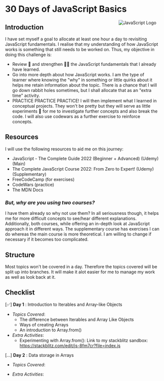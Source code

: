 # 30 Days of JavaScript Basics

<img src="https://swiperjs.com/images/libs/js.svg"
     alt="JavaScript Logo"
     style="float: right; margin-right: 10px;" />

## Introduction

I have set myself a goal to allocate at least one hour a day to revisiting JavaScript fundamentals. I realise that my understanding of how JavaScript works is something that still needs to be worked on. Thus, my objective in doing this challenge is:

-  Review 📓 and strengthen 🏋️‍♂️ the JavaScript fundamentals that I already have learned.
-  Go into more depth about how JavaScript works. I am the type of learner where knowing the "why" in something or little quirks about it helps me retain information about the topic. There is a chance that I will go down rabbit holes sometimes, but I shall allocate that as an "extra time" activity.
-  PRACTICE PRACTICE PRACTICE! I will then implement what I learned in conceptual projects. They won't be pretty but they will serve as little experiments 🧪 for me to investigate further concepts and also break the code. I will also use codewars as a further exercise to reinforce concepts.

## Resources

I will use the following resources to aid me on this journey:

-  JavaScript - The Complete Guide 2022 (Beginner + Advanced) (Udemy) (Main)
-  The Complete JavaScript Course 2022: From Zero to Expert! (Udemy) (Supplementary)
-  FreeCodeCamp (for exercises)
-  CodeWars (practice)
-  The MDN Docs

### _But, why are you using two courses?_

I have them already so why not use them? In all seriousness though, it helps me for more difficult concepts to see/hear different explanations. Additionally, both courses, while offering an in-depth look at JavaScript approach it in different ways. The supplementary course has exercises I can do whereas the main course is more theoretical. I am willing to change if necessary if it becomes too complicated.

## Structure

Most topics won't be covered in a day. Therefore the topics covered will be split up into branches. It will make it alot easier for me to manage my work as well as look back at it.

## Checklist

[✅] **Day 1** : Introduction to Iterables and Array-like Objects

-  _Topics Covered_:
   -  The difference between Iterables and Array Like Objects
   -  Ways of creating Arrays
   -  An introduction to Array.from()
-  _Extra Activities_:
   -  Experimenting with Array.from(): Link to my stackblitz sandbox: https://stackblitz.com/edit/js-8fm7cr?file=index.js
   
[...] **Day 2** : Data storage in Arrays

-  _Topics Covered_:
  
-  _Extra Activities_:
  
